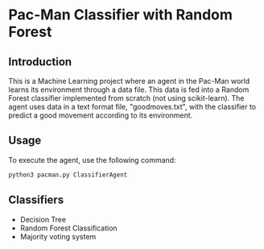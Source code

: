 # Pac-Man Classifier with Random Forest

## Introduction
This is a Machine Learning project where an agent in the Pac-Man world learns its environment through a data file. This data is fed into a Random Forest classifier implemented from scratch (not using scikit-learn). The agent uses data in a text format file, "goodmoves.txt", with the classifier to predict a good movement according to its environment.

## Usage
To execute the agent, use the following command:

```bash
python3 pacman.py ClassifierAgent
```
## Classifiers
- Decision Tree
- Random Forest Classification
- Majority voting system

